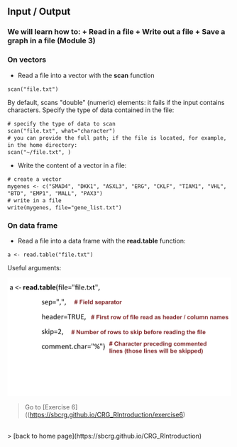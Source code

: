 <h2>Input / Output<h3>

We will learn how to:
	+ Read in a file
	+ Write out a file
	+ Save a graph in a file (Module 3)

<h3>On vectors</h3>

* Read a file into a vector with the **scan** function

```{r}
scan("file.txt")
```

By default, scans "double" (numeric) elements: it fails if the input contains characters. Specify the type of data contained in the file: 

```{r}
# specify the type of data to scan
scan("file.txt", what="character")
# you can provide the full path; if the file is located, for example, in the home directory:
scan("~/file.txt", )
``` 

* Write the content of a vector in a file:

```{r}
# create a vector
mygenes <- c("SMAD4", "DKK1", "ASXL3", "ERG", "CKLF", "TIAM1", "VHL", "BTD", "EMP1", "MALL", "PAX3")
# write in a file
write(mygenes, file="gene_list.txt")
```

<h3>On data frame</h3>

* Read a file into a data frame with the **read.table** function:

```{r}
a <- read.table("file.txt")
```

Useful arguments:

<a href="https://sbcrg.github.io/CRG_RIntroduction/images/readtable.png"><img src="images/readtable.png" width="600/"></a>

> Go to [Exercise 6]((https://sbcrg.github.io/CRG_RIntroduction/exercise6)
<br>
> [back to home page](https://sbcrg.github.io/CRG_RIntroduction)

